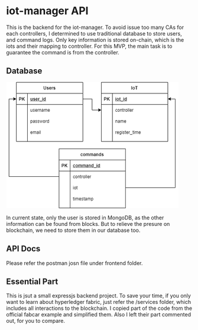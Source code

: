 # iot-manager API
This is the backend for the iot-manager. To avoid issue too many CAs for each controllers, I determined to use traditional database to store users, and command logs. Only key information is stored on-chain, which is the iots and their mapping to controller. For this MVP, the main task is to guarantee the command is from the controller.

## Database
![ER Diagram](./databaseERD.png)

In current state, only the user is stored in MongoDB, as the other information can be found from blocks. But to relieve the presure on blockchain, we need to store them in our database too.

## API Docs
Please refer the postman josn file under frontend folder.

## Essential Part
This is jsut a small expressjs backend project. To save your time, if you only want to learn about hyperledger fabric, just refer the /services folder, which includes all interactions to the blockchain. I copied part of the code from the official fabcar example and simplified them. Also I left their part commented out, for you to compare.